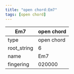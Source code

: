 ```yaml
---
title: "open chord:Em7"
tags: [open chord]
---
```


|Em7|open chord|
|---|---|
|type|open chord|
|root_string|6|
|name|Em7|
|fingering|020000|


